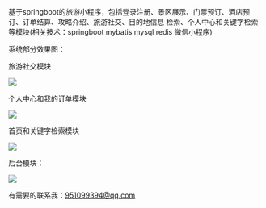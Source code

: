 基于springboot的旅游小程序，包括登录注册、景区展示、门票预订、酒店预订、订单结算、攻略介绍、旅游社交、目的地信息 检索、个人中心和关键字检索等模块(相关技术：springboot mybatis mysql redis 微信小程序)

系统部分效果图：

旅游社交模块

![](http://rvjy4zno7.hd-bkt.clouddn.com/Snipaste_2023-05-12_17-06-10.png)

个人中心和我的订单模块

![](http://rvjy4zno7.hd-bkt.clouddn.com/retouch_2023051417110592.jpg)

首页和关键字检索模块

![](http://rvjy4zno7.hd-bkt.clouddn.com/retouch_2023051217112174.jpg)

后台模块：

![](http://rvjy4zno7.hd-bkt.clouddn.com/Snipaste_2023-06-01_10-50-36.png)

有需要的联系我：951099394@qq.com
